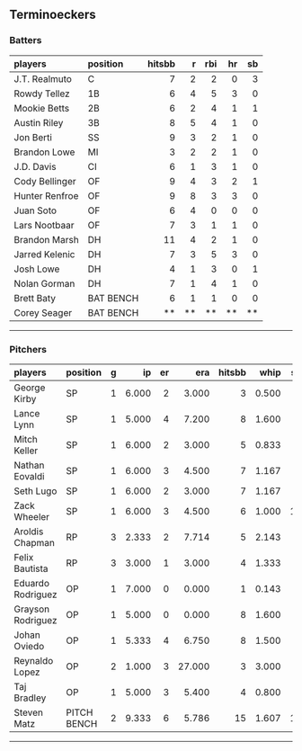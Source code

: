 ## Terminoeckers

### Batters

 
|players        |position  | hitsbb|  r| rbi| hr| sb| 
|:--------------|:---------|------:|--:|---:|--:|--:| 
|J.T. Realmuto  |C         |      7|  2|   2|  0|  3| 
|Rowdy Tellez   |1B        |      6|  4|   5|  3|  0| 
|Mookie Betts   |2B        |      6|  2|   4|  1|  1| 
|Austin Riley   |3B        |      8|  5|   4|  1|  0| 
|Jon Berti      |SS        |      9|  3|   2|  1|  0| 
|Brandon Lowe   |MI        |      3|  2|   2|  1|  0| 
|J.D. Davis     |CI        |      6|  1|   3|  1|  0| 
|Cody Bellinger |OF        |      9|  4|   3|  2|  1| 
|Hunter Renfroe |OF        |      9|  8|   3|  3|  0| 
|Juan Soto      |OF        |      6|  4|   0|  0|  0| 
|Lars Nootbaar  |OF        |      7|  3|   1|  1|  0| 
|Brandon Marsh  |DH        |     11|  4|   2|  1|  0| 
|Jarred Kelenic |DH        |      7|  3|   5|  3|  0| 
|Josh Lowe      |DH        |      4|  1|   3|  0|  1| 
|Nolan Gorman   |DH        |      7|  1|   4|  1|  0| 
|Brett Baty     |BAT BENCH |      6|  1|   1|  0|  0| 
|Corey Seager   |BAT BENCH |     **| **|  **| **| **| 

* * *

### Pitchers

 
|players           |position    |  g|    ip| er|    era| hitsbb|  whip| so|  w| sv| 
|:-----------------|:-----------|--:|-----:|--:|------:|------:|-----:|--:|--:|--:| 
|George Kirby      |SP          |  1| 6.000|  2|  3.000|      3| 0.500|  5|  1|  0| 
|Lance Lynn        |SP          |  1| 5.000|  4|  7.200|      8| 1.600|  4|  0|  0| 
|Mitch Keller      |SP          |  1| 6.000|  2|  3.000|      5| 0.833|  5|  1|  0| 
|Nathan Eovaldi    |SP          |  1| 6.000|  3|  4.500|      7| 1.167|  7|  0|  0| 
|Seth Lugo         |SP          |  1| 6.000|  2|  3.000|      7| 1.167|  6|  0|  0| 
|Zack Wheeler      |SP          |  1| 6.000|  3|  4.500|      6| 1.000| 11|  1|  0| 
|Aroldis Chapman   |RP          |  3| 2.333|  2|  7.714|      5| 2.143|  4|  0|  0| 
|Felix Bautista    |RP          |  3| 3.000|  1|  3.000|      4| 1.333|  5|  1|  0| 
|Eduardo Rodriguez |OP          |  1| 7.000|  0|  0.000|      1| 0.143|  6|  0|  0| 
|Grayson Rodriguez |OP          |  1| 5.000|  0|  0.000|      8| 1.600|  6|  0|  0| 
|Johan Oviedo      |OP          |  1| 5.333|  4|  6.750|      8| 1.500|  4|  0|  0| 
|Reynaldo Lopez    |OP          |  2| 1.000|  3| 27.000|      3| 3.000|  1|  0|  0| 
|Taj Bradley       |OP          |  1| 5.000|  3|  5.400|      4| 0.800|  6|  1|  0| 
|Steven Matz       |PITCH BENCH |  2| 9.333|  6|  5.786|     15| 1.607| 10|  0|  0| 


* * *


